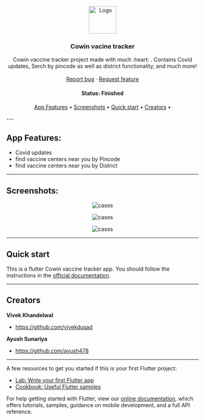 <p align="center">
  <a href="https://flutter.io/">
    <img src="https://diegolaballos.com/files/images/flutter-icon.jpg" alt="Logo" width=72 height=72>
  </a>

  <h3 align="center">Cowin vacine tracker</h3>

  <p align="center">
    Cowin vaccine tracker project made with much  :heart: . Contains Covid updates, Serch by pincode as well as district functionality, and much more!
    <br>
    <br>
    <a href="https://github.com/vivekdusad/cowin_vacine_tracker/issues/new">Report bug</a>
    ·
    <a href="https://github.com/vivekdusad/cowin_vacine_tracker/issues/new">Request feature</a>
  </p>
</p>

<h4 align="center"> 
	 Status: Finished
</h4>

<p align="center">
 <a href="#app-feartures">App Features</a> •
 <a href="#screenshots">Screenshots</a> • 
 <a href="#quick-start">Quick start</a> •
 <a href="#creators">Creators</a> • 
</p>
---

## App Features:

* Covid updates
* find vaccine centers near you by Pincode
* find vaccine centers near you by District

---

## Screenshots:

<p align="center">
  <img alt="cases" src="https://github.com/vivekdusad/cowin_vacine_tracker/blob/main/Screenshots/1.png">
</p>

<p align="center">
  <img alt="cases" src="https://github.com/vivekdusad/cowin_vacine_tracker/blob/main/Screenshots/1.png">
</p>

<p align="center">
  <img alt="cases" src="https://github.com/vivekdusad/cowin_vacine_tracker/blob/main/Screenshots/1.png">
</p>


---

## Quick start

This is a flutter Cowin vaccine tracker app. You should follow the instructions in the [official documentation](https://flutter.io/docs/get-started/install).

---



## Creators

**Vivek Khandelwal**

- <https://github.com/vivekdusad>

**Ayush Sunariya**

- <https://github.com/ayush478>

---

A few resources to get you started if this is your first Flutter project:

- [Lab: Write your first Flutter app](https://flutter.dev/docs/get-started/codelab)
- [Cookbook: Useful Flutter samples](https://flutter.dev/docs/cookbook)

For help getting started with Flutter, view our
[online documentation](https://flutter.dev/docs), which offers tutorials,
samples, guidance on mobile development, and a full API reference.
